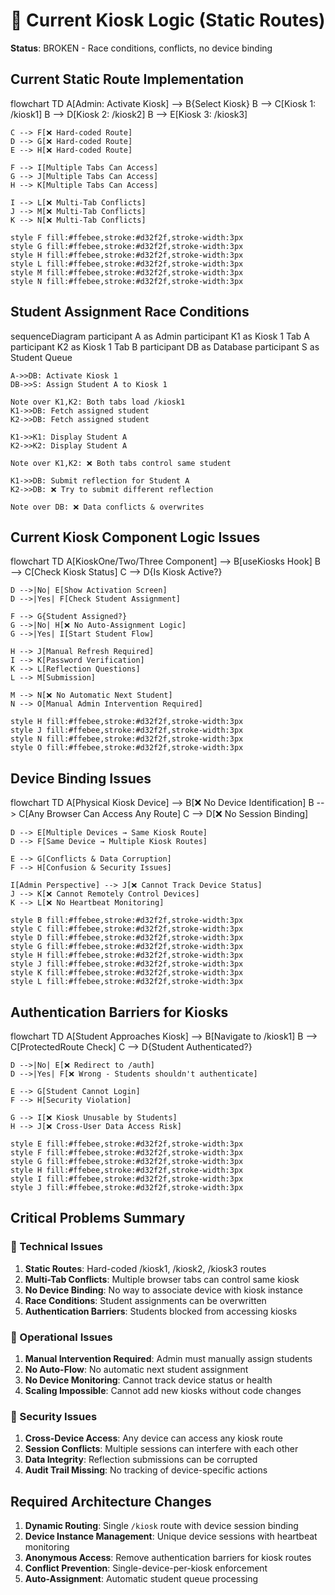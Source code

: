 # 🔴 Current Kiosk Logic (Static Routes)

**Status**: BROKEN - Race conditions, conflicts, no device binding

## Current Static Route Implementation

<lov-mermaid>
flowchart TD
    A[Admin: Activate Kiosk] --> B{Select Kiosk}
    B --> C[Kiosk 1: /kiosk1]
    B --> D[Kiosk 2: /kiosk2] 
    B --> E[Kiosk 3: /kiosk3]
    
    C --> F[❌ Hard-coded Route]
    D --> G[❌ Hard-coded Route]
    E --> H[❌ Hard-coded Route]
    
    F --> I[Multiple Tabs Can Access]
    G --> J[Multiple Tabs Can Access]
    H --> K[Multiple Tabs Can Access]
    
    I --> L[❌ Multi-Tab Conflicts]
    J --> M[❌ Multi-Tab Conflicts] 
    K --> N[❌ Multi-Tab Conflicts]
    
    style F fill:#ffebee,stroke:#d32f2f,stroke-width:3px
    style G fill:#ffebee,stroke:#d32f2f,stroke-width:3px
    style H fill:#ffebee,stroke:#d32f2f,stroke-width:3px
    style L fill:#ffebee,stroke:#d32f2f,stroke-width:3px
    style M fill:#ffebee,stroke:#d32f2f,stroke-width:3px
    style N fill:#ffebee,stroke:#d32f2f,stroke-width:3px
</lov-mermaid>

## Student Assignment Race Conditions

<lov-mermaid>
sequenceDiagram
    participant A as Admin
    participant K1 as Kiosk 1 Tab A
    participant K2 as Kiosk 1 Tab B
    participant DB as Database
    participant S as Student Queue

    A->>DB: Activate Kiosk 1
    DB->>S: Assign Student A to Kiosk 1
    
    Note over K1,K2: Both tabs load /kiosk1
    K1->>DB: Fetch assigned student
    K2->>DB: Fetch assigned student
    
    K1->>K1: Display Student A
    K2->>K2: Display Student A
    
    Note over K1,K2: ❌ Both tabs control same student
    
    K1->>DB: Submit reflection for Student A
    K2->>DB: ❌ Try to submit different reflection
    
    Note over DB: ❌ Data conflicts & overwrites
</lov-mermaid>

## Current Kiosk Component Logic Issues

<lov-mermaid>
flowchart TD
    A[KioskOne/Two/Three Component] --> B[useKiosks Hook]
    B --> C[Check Kiosk Status]
    C --> D{Is Kiosk Active?}
    
    D -->|No| E[Show Activation Screen]
    D -->|Yes| F[Check Student Assignment]
    
    F --> G{Student Assigned?}
    G -->|No| H[❌ No Auto-Assignment Logic]
    G -->|Yes| I[Start Student Flow]
    
    H --> J[Manual Refresh Required]
    I --> K[Password Verification]
    K --> L[Reflection Questions]
    L --> M[Submission]
    
    M --> N[❌ No Automatic Next Student]
    N --> O[Manual Admin Intervention Required]
    
    style H fill:#ffebee,stroke:#d32f2f,stroke-width:3px
    style J fill:#ffebee,stroke:#d32f2f,stroke-width:3px
    style N fill:#ffebee,stroke:#d32f2f,stroke-width:3px
    style O fill:#ffebee,stroke:#d32f2f,stroke-width:3px
</lov-mermaid>

## Device Binding Issues

<lov-mermaid>
flowchart TD
    A[Physical Kiosk Device] --> B[❌ No Device Identification]
    B --> C[Any Browser Can Access Any Route]
    C --> D[❌ No Session Binding]
    
    D --> E[Multiple Devices → Same Kiosk Route]
    D --> F[Same Device → Multiple Kiosk Routes]
    
    E --> G[Conflicts & Data Corruption]
    F --> H[Confusion & Security Issues]
    
    I[Admin Perspective] --> J[❌ Cannot Track Device Status]
    J --> K[❌ Cannot Remotely Control Devices]
    K --> L[❌ No Heartbeat Monitoring]
    
    style B fill:#ffebee,stroke:#d32f2f,stroke-width:3px
    style C fill:#ffebee,stroke:#d32f2f,stroke-width:3px
    style D fill:#ffebee,stroke:#d32f2f,stroke-width:3px
    style G fill:#ffebee,stroke:#d32f2f,stroke-width:3px
    style H fill:#ffebee,stroke:#d32f2f,stroke-width:3px
    style J fill:#ffebee,stroke:#d32f2f,stroke-width:3px
    style K fill:#ffebee,stroke:#d32f2f,stroke-width:3px
    style L fill:#ffebee,stroke:#d32f2f,stroke-width:3px
</lov-mermaid>

## Authentication Barriers for Kiosks

<lov-mermaid>
flowchart TD
    A[Student Approaches Kiosk] --> B[Navigate to /kiosk1]
    B --> C[ProtectedRoute Check]
    C --> D{Student Authenticated?}
    
    D -->|No| E[❌ Redirect to /auth]
    D -->|Yes| F[❌ Wrong - Students shouldn't authenticate]
    
    E --> G[Student Cannot Login]
    F --> H[Security Violation]
    
    G --> I[❌ Kiosk Unusable by Students]
    H --> J[❌ Cross-User Data Access Risk]
    
    style E fill:#ffebee,stroke:#d32f2f,stroke-width:3px
    style F fill:#ffebee,stroke:#d32f2f,stroke-width:3px
    style G fill:#ffebee,stroke:#d32f2f,stroke-width:3px
    style H fill:#ffebee,stroke:#d32f2f,stroke-width:3px
    style I fill:#ffebee,stroke:#d32f2f,stroke-width:3px
    style J fill:#ffebee,stroke:#d32f2f,stroke-width:3px
</lov-mermaid>

## Critical Problems Summary

### 🔴 Technical Issues
1. **Static Routes**: Hard-coded /kiosk1, /kiosk2, /kiosk3 routes
2. **Multi-Tab Conflicts**: Multiple browser tabs can control same kiosk
3. **No Device Binding**: No way to associate device with kiosk instance
4. **Race Conditions**: Student assignments can be overwritten
5. **Authentication Barriers**: Students blocked from accessing kiosks

### 🔴 Operational Issues
1. **Manual Intervention Required**: Admin must manually assign students
2. **No Auto-Flow**: No automatic next student assignment
3. **No Device Monitoring**: Cannot track device status or health
4. **Scaling Impossible**: Cannot add new kiosks without code changes

### 🔴 Security Issues
1. **Cross-Device Access**: Any device can access any kiosk route
2. **Session Conflicts**: Multiple sessions can interfere with each other
3. **Data Integrity**: Reflection submissions can be corrupted
4. **Audit Trail Missing**: No tracking of device-specific actions

## Required Architecture Changes
1. **Dynamic Routing**: Single `/kiosk` route with device session binding
2. **Device Instance Management**: Unique device sessions with heartbeat monitoring
3. **Anonymous Access**: Remove authentication barriers for kiosk routes
4. **Conflict Prevention**: Single-device-per-kiosk enforcement
5. **Auto-Assignment**: Automatic student queue processing